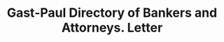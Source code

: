 ---
doi: 10.7916/D8FN2J8K
date_other: '1906'
date_other_textual: '1906'
form: correspondence
genre:
- Letters (correspondence)
name:
- Gast-Paul Directory of Bankers and Attorneys
object_in_context_url: https://biggert.cul.columbia.edu/items/view/ave_biggert_00708
subject_hierarchical_geographic:
- St. Louis, Missouri, United States
subject_name:
- Gast-Paul Directory of Bankers and Attorneys
title: Gast-Paul Directory of Bankers and Attorneys. Letter
sort_title: Gast-Paul Directory of Bankers and Attorneys. Letter
call_number: ave_biggert_00708
coordinates:
- 38.62722222222222,-90.19777777777779
pid: ave_biggert_00708
identifiers: ave_biggert_00708
canvas_id: ldpd:395980
permalink: "/items/ave_biggert_00708/"
layout: iiif-image-page
---